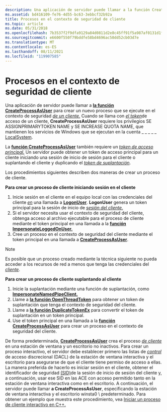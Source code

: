 ```yaml
---
description: Una aplicación de servidor puede llamar a la función CreateProcessAsUser para crear un nuevo proceso que se ejecute en un contexto de seguridad de clientes.
ms.assetid: bd416109-fe76-4d55-bc63-3ebbcf32b92a
title: Procesos en el contexto de seguridad de cliente
ms.topic: article
ms.date: 05/31/2018
ms.openlocfilehash: 7b3537f2f9dfa9129a84d0811d2e8c45ff91f5a987af0131d1f65ceedda6103d
ms.sourcegitcommit: e6600f550f79bddfe58bd4696ac50dd52cb03d7e
ms.translationtype: MT
ms.contentlocale: es-ES
ms.lasthandoff: 08/11/2021
ms.locfileid: "119907585"
---
```

# <a name="processes-in-the-client-security-context"></a>Procesos en el contexto de seguridad de cliente

Una aplicación de servidor puede llamar a [**la función CreateProcessAsUser**](/windows/desktop/api/processthreadsapi/nf-processthreadsapi-createprocessasusera) para crear un nuevo proceso que se ejecute en el contexto de seguridad [*de un cliente.*](/windows/desktop/SecGloss/s-gly) Cuando se llama con [*el token*](/windows/desktop/SecGloss/a-gly)de acceso de un cliente, **CreateProcessAsUser** requiere los privilegios SE ASSIGNPRIMARYTOKEN NAME y SE INCREASE QUOTA NAME, que mantienen los servicios de Windows que se ejecutan en la cuenta \_ \_ \_ \_ \_ [LocalSystem](/windows/desktop/Services/localsystem-account).

La [**función CreateProcessAsUser**](/windows/desktop/api/processthreadsapi/nf-processthreadsapi-createprocessasusera) también requiere un [*token de acceso principal.*](/windows/desktop/SecGloss/p-gly) Un servidor puede obtener un token de [](client-logon-sessions.md) acceso principal para un [](client-impersonation.md) cliente iniciando una sesión de inicio de sesión para el cliente o suplantando el cliente y duplicando el [*token de suplantación*](/windows/desktop/SecGloss/i-gly).

Los procedimientos siguientes describen dos maneras de crear un proceso de cliente.

**Para crear un proceso de cliente iniciando sesión en el cliente**

1.  Inicie sesión en el cliente en el equipo local con las credenciales del cliente [*en*](/windows/desktop/SecGloss/c-gly) una llamada a [**LogonUser**](/windows/desktop/api/winbase/nf-winbase-logonusera). **LogonUser** genera un token principal para la sesión de inicio de [*sesión del cliente.*](/windows/desktop/SecGloss/l-gly)
2.  Si el servidor necesita usar el contexto de seguridad del cliente, [](/windows/desktop/SecGloss/p-gly) obtenga acceso al archivo ejecutable para el proceso de cliente mediante el token principal en una llamada a la [**función ImpersonateLoggedOnUser.**](/windows/win32/api/securitybaseapi/nf-securitybaseapi-impersonateloggedonuser)
3.  Cree un proceso en el contexto de seguridad del cliente mediante el token principal en una llamada a [**CreateProcessAsUser**](/windows/desktop/api/processthreadsapi/nf-processthreadsapi-createprocessasusera).

> [!Note]  
> Es posible que un proceso creado mediante la técnica siguiente no pueda acceder a los recursos de red a menos que tenga las credenciales del [*cliente*](/windows/desktop/SecGloss/c-gly).

 

**Para crear un proceso de cliente suplantando al cliente**

1.  Inicie la suplantación mediante una función de suplantación, como [**ImpersonateNamedPipeClient.**](/windows/win32/api/namedpipeapi/nf-namedpipeapi-impersonatenamedpipeclient)
2.  Llame a [**la función OpenThreadToken**](/windows/win32/api/processthreadsapi/nf-processthreadsapi-openthreadtoken) para obtener un token de suplantación que tenga el contexto de seguridad del cliente.
3.  Llame a [**la función DuplicateTokenEx**](/windows/win32/api/securitybaseapi/nf-securitybaseapi-duplicatetokenex) para convertir el token de suplantación en un token principal.
4.  Use el token principal en una llamada a la [**función CreateProcessAsUser**](/windows/desktop/api/processthreadsapi/nf-processthreadsapi-createprocessasusera) para crear un proceso en el contexto de seguridad del cliente.

De forma predeterminada, [**CreateProcessAsUser**](/windows/desktop/api/processthreadsapi/nf-processthreadsapi-createprocessasusera) crea el proceso [*de cliente*](/windows/desktop/SecGloss/p-gly) en una estación de ventana y un escritorio no inactivos. Para crear un proceso interactivo, el servidor debe establecer primero las listas de [*control*](/windows/desktop/SecGloss/d-gly) de acceso discrecional (DACL) de la estación de ventana interactiva y el escritorio para asegurarse de que el cliente tiene permiso de acceso a ellas. La manera preferida de hacerlo es iniciar sesión en el cliente, obtener el identificador de seguridad [(SID)](/previous-versions//aa446670(v=vs.85))de la sesión de inicio de sesión del cliente y, a continuación, usar ese SID en las ACE con acceso permitido tanto en la estación de ventana interactiva como en el escritorio. A continuación, el servidor puede llamar **a CreateProcessAsUser**, especificando la estación de ventana interactiva y el escritorio winsta0 \\ predeterminado. Para obtener un ejemplo que muestra este procedimiento, vea [Iniciar un proceso de cliente interactivo en C++.](/previous-versions//aa379608(v=vs.85))

 

 
